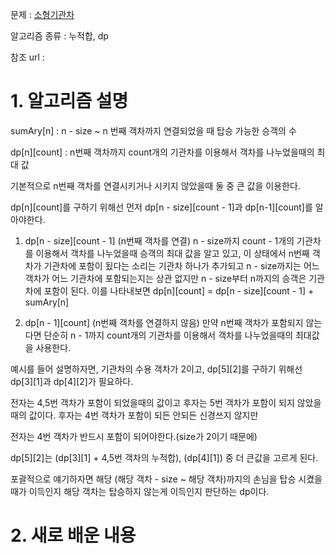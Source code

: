 문제 : [소형기관차](https://www.acmicpc.net/problem/2616)

알고리즘 종류 : 누적합, dp

참조 url : 

# 1. 알고리즘 설명

sumAry[n] : n - size ~ n 번째 객차까지 연결되었을 때 탑승 가능한 승객의 수

dp[n][count] : n번째 객차까지 count개의 기관차를 이용해서 객차를 나누었을때의 최대 값

기본적으로 n번째 객차를 연결시키거나 시키지 않았을때 둘 중 큰 값을 이용한다.

dp[n][count]를 구하기 위해선 먼저 dp[n - size][count - 1]과 dp[n-1][count]를 알아야한다.

   1. dp[n - size][count - 1] (n번째 객차를 연결)
   n - size까지 count - 1개의 기관차를 이용해서 객차를 나누었을때 승객의 최대 값을 알고 있고, 이 상태에서 n번째 객차가 기관차에 포함이 됬다는 소리는
   기관차 하나가 추가되고 n - size까지는 어느 객차가 어느 기관차에 포함되는지는 상관 없지만 n - size부터 n까지의 승객은 기관차에 포함이 된다.
   이를 나타내보면 dp[n][count] = dp[n - size][count - 1] + sumAry[n]

   2. dp[n - 1][count] (n번째 객차를 연결하지 않음)
   만약 n번째 객차가 포함되지 않는다면 단순히 n - 1까지 count개의 기관차를 이용해서 객차를 나누었을때의 최대값을 사용한다.

예시를 들어 설명하자면, 기관차의 수용 객차가 2이고, dp[5][2]를 구하기 위해선 dp[3][1]과 dp[4][2]가 필요하다.

전자는 4,5번 객차가 포함이 되었을때의 값이고 후자는 5번 객차가 포함이 되지 않았을때의 값이다. 후자는 4번 객차가 포함이 되든 안되든 신경쓰지 않지만

전자는 4번 객차가 반드시 포함이 되어야한다.(size가 2이기 때문에)

dp[5][2]는 (dp[3][1] + 4,5번 객차의 누적합), (dp[4][1]) 중 더 큰값을 고르게 된다.

포괄적으로 얘기하자면 해당 (해당 객차 - size ~ 해당 객차)까지의 손님을 탑승 시켰을때가 이득인지 해당 객차는 탑승하지 않는게 이득인지 판단하는 dp이다.

# 2. 새로 배운 내용